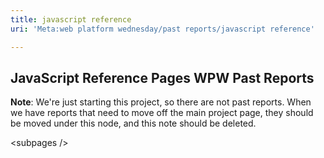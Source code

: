 ```yaml
---
title: javascript reference
uri: 'Meta:web platform wednesday/past reports/javascript reference'

---
```

## JavaScript Reference Pages WPW Past Reports

**Note**: We're just starting this project, so there are not past reports. When we have reports that need to move off the main project page, they should be moved under this node, and this note should be deleted.

 \<subpages /\>
